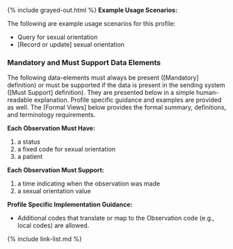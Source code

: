 {% include grayed-out.html %}
**Example Usage Scenarios:**

The following are example usage scenarios for this profile:

- Query for sexual orientation
- [Record or update] sexual orientation

### Mandatory and Must Support Data Elements

The following data-elements must always be present ([Mandatory] definition) or must be supported if the data is present in the sending system ([Must Support] definition). They are presented below in a simple human-readable explanation.  Profile specific guidance and examples are provided as well.  The [Formal Views] below provides the  formal summary, definitions, and  terminology requirements.  

**Each Observation Must Have:**

1. a status
1. a fixed code for sexual orientation
1. a patient


**Each Observation Must Support:**

1. a time indicating when the observation was made
1. a sexual orientation value


**Profile Specific Implementation Guidance:**

* Additional codes that translate or map to the Observation code (e.g., local codes) are allowed.

{% include link-list.md %}

</div><!-- grayed-out -->